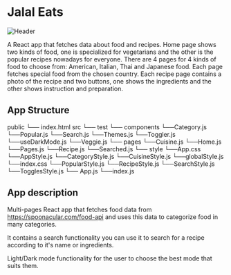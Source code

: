 
# Jalal Eats

![Header](https://raw.githubusercontent.com/JalalHabeeb/weather-mood/main/linkin-park.JPG "Jalal Eats")

A React app that fetches data about food and recipes.
Home page shows two kinds of food, one is specialized for vegetarians and the other is the popular recipes nowadays for everyone.
There are 4 pages for 4 kinds of food to choose from: American, Italian, Thai and Japanese food. Each page fetches special food from the chosen country.
Each recipe page contains a photo of the recipe and two buttons, one shows the ingredients and the other shows instruction and preparation.

## App Structure

public
└── index.html
src
└── test
└── components
    └──Category.js
    └──Popular.js
    └──Search.js
    └──Themes.js
    └──Toggler.js
    └──useDarkMode.js
    └──Veggie.js
└── pages
    └──Cuisine.js
    └──Home.js
    └──Pages.js
    └──Recipe.js
    └──Searched.js
└── style
    └──App.css
    └──AppStyle.js
    └──CategoryStyle.js
    └──CuisineStyle.js
    └──globalStyle.js
    └──index.css
    └──PopularStyle.js
    └──RecipeStyle.js
    └──SearchStyle.js
    └──TogglesStyle.js
└── App.js
└──index.js

## App description

Multi-pages React app that fetches food data from <https://spoonacular.com/food-api> and uses this data to categorize food in many categories.

It contains a search functionality you can use it to search for a recipe according to it's name or ingredients.

Light/Dark mode functionality for the user to choose the best mode that suits them.